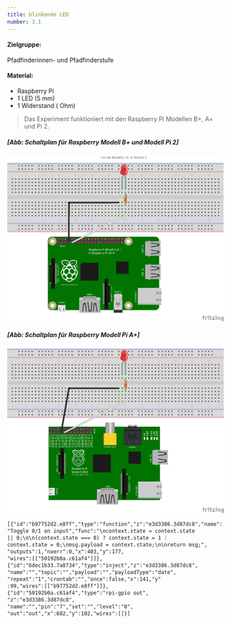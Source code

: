 ```yaml
---
title: blinkende LED
number: 3.1
---
```

#### Zielgruppe:
Pfadfinderinnen- und Pfadfinderstufe

#### Material:
- Raspberry Pi
- 1 LED (5 mm)
- 1 Widerstand ( Ohm)

> Das Experiment funktioniert mit den Raspberry Pi Modellen B+, A+ und Pi 2.

##### [Abb: Schaltplan für Raspberry Modell B+ und Modell Pi 2]
![Schaltplan LED & Raspberry Modell Pi 2](images/fritzing/blinking_Steckplatine.png)

##### [Abb: Schaltplan für Raspberry Modell Pi A+]
![Schaltplan LED & Raspberry Modell Pi A+](images/fritzing/blinking_Modell_B_Steckplatine.png)

```
[{"id":"b97752d2.e8ff","type":"function","z":"e3d3386.3d87dc8","name":
"Toggle 0/1 on input","func":"\ncontext.state = context.state
|| 0;\n\n(context.state === 0) ? context.state = 1 :
context.state = 0;\nmsg.payload = context.state;\n\nreturn msg;",
"outputs":1,"noerr":0,"x":403,"y":177,
"wires":[["50192b0a.c61af4"]]},
{"id":"6dec1b33.7a8734","type":"inject","z":"e3d3386.3d87dc8",
"name":"","topic":"","payload":"","payloadType":"date",
"repeat":"1","crontab":"","once":false,"x":141,"y"
:99,"wires":[["b97752d2.e8ff"]]},
{"id":"50192b0a.c61af4","type":"rpi-gpio out",
"z":"e3d3386.3d87dc8",
"name":"","pin":"7","set":"","level":"0",
"out":"out","x":682,"y":102,"wires":[]}]
```
